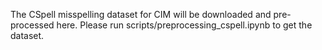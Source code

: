 The CSpell misspelling dataset for CIM will be downloaded and pre-processed here.
Please run scripts/preprocessing_cspell.ipynb to get the dataset.
